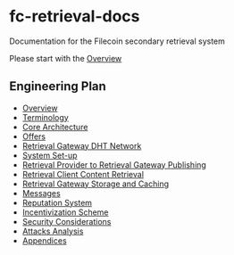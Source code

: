 # fc-retrieval-docs
Documentation for the Filecoin secondary retrieval system

Please start with the [Overview](docs/overview.md)

## Engineering Plan

* [Overview](docs/overview.md)
* [Terminology](docs/terminology.md)
* [Core Architecture](docs/corearchitecture.md)
* [Offers](docs/offers.md)
* [Retrieval Gateway DHT Network](docs/dhtnetwork.md)
* [System Set-up](docs/systemsetup.md)
* [Retrieval Provider to Retrieval Gateway Publishing](docs/RP2RGpublishing.md)
* [Retrieval Client Content Retrieval](docs/rccontentretrieval.md)
* [Retrieval Gateway Storage and Caching](docs/rgstorageandcaching.md)
* [Messages](docs/messages.md)
* [Reputation System](docs/reputation.md)
* [Incentivization Scheme](docs/incentivization.md)
* [Security Considerations](docs/securityconsiderations.md)
* [Attacks Analysis](docs/attacksanalysis.md)
* [Appendices](docs/appendices.md)
